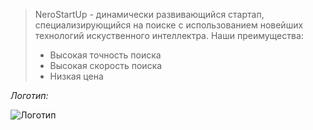 > NeroStartUp - динамически развивающийся стартап, специализирующийся на поиске с использованием новейших технологий искуственного интеллектра. Наши преимущества:
>	* Высокая точность поиска
>	* Высокая скорость поиска
>	* Низкая цена

*Логотип:*

![Логотип](https://camo.githubusercontent.com/79ee96a8b8fa098c44d1ca302006f24d008408a1c22fc13260437214d705a23d/68747470733a2f2f6e65746f6c6f67792d636f64652e6769746875622e696f2f6769742d686f6d65776f726b732f696e74726f64756374696f6e2f6173736574732f6c6f676f2e706e67)

